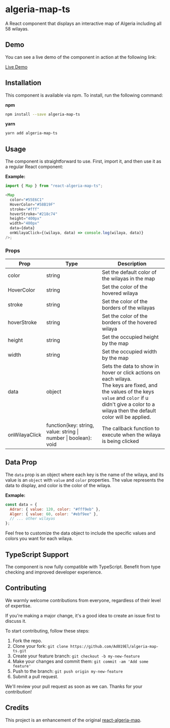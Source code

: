 # algeria-map-ts

A React component that displays an interactive map of Algeria including all 58 wilayas.

## Demo

You can see a live demo of the component in action at the following link:

[Live Demo](https://codesandbox.io/p/devbox/algeria-map-ts-v9p6zg)

## Installation

This component is available via npm. To install, run the following command:

**npm**

```bash
npm install --save algeria-map-ts
```

**yarn**

```bash
yarn add algeria-map-ts
```

## Usage

The component is straightforward to use. First, import it, and then use it as a regular React component:

**Example:**

```ts
import { Map } from "react-algeria-map-ts";

<Map
  color="#55E6C1"
  HoverColor="#58B19F"
  stroke="#fff"
  hoverStroke="#218c74"
  height="400px"
  width="400px"
  data={data}
  onWilayaClick={(wilaya, data) => console.log(wilaya, data)}
/>;
```

### Props

| Prop          | Type                                                            | Description                                                                                                                                                                                                              |
| ------------- | --------------------------------------------------------------- | ------------------------------------------------------------------------------------------------------------------------------------------------------------------------------------------------------------------------ |
| color         | string                                                          | Set the default color of the wilayas in the map                                                                                                                                                                          |
| HoverColor    | string                                                          | Set the color of the hovered wilaya                                                                                                                                                                                      |
| stroke        | string                                                          | Set the color of the borders of the wilayas                                                                                                                                                                              |
| hoverStroke   | string                                                          | Set the color of the borders of the hovered wilaya                                                                                                                                                                       |
| height        | string                                                          | Set the occupied height by the map                                                                                                                                                                                       |
| width         | string                                                          | Set the occupied width by the map                                                                                                                                                                                        |
| data          | object                                                          | Sets the data to show in hover or click actions on each wilaya. <br>The keys are fixed, and the values of the keys <br> `value` and `color` if u didn't give a color to a wilaya then the default color will be applied. |
| onWilayaClick | function(key: string, value: string \| number \| boolean): void | The callback function to execute when the wilaya is being clicked                                                                                                                                                        |

## Data Prop

The `data` prop is an object where each key is the name of the wilaya, and its value is an `object` with `value` and `color` properties. The value represents the data to display, and color is the color of the wilaya.

**Exmaple:**

```js
const data = {
  Adrar: { value: 120, color: "#fff9eb" },
  Alger: { value: 60, color: "#ebf9ee" },
  // ... other wilayas
};
```

Feel free to customize the data object to include the specific values and colors you want for each wilaya.

## TypeScript Support

The component is now fully compatible with TypeScript. Benefit from type checking and improved developer experience.

## Contributing

We warmly welcome contributions from everyone, regardless of their level of expertise.

If you're making a major change, it's a good idea to create an issue first to discuss it.

To start contributing, follow these steps:

1. Fork the repo.
2. Clone your fork: `git clone https://github.com/Ad019El/algeria-map-ts.git`
3. Create your feature branch: `git checkout -b my-new-feature`
4. Make your changes and commit them: `git commit -am 'Add some feature'`
5. Push to the branch: `git push origin my-new-feature`
6. Submit a pull request.

We'll review your pull request as soon as we can. Thanks for your contribution!

## Credits

This project is an enhancement of the original [react-algeria-map](https://github.com/AkliYalaoui/react-algeria-map).
